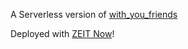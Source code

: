 A Serverless version of [with_you_friends](https://github.com/haowen737/with_you_friends)

Deployed with [ZEIT Now](https://zeit.co/docs)!